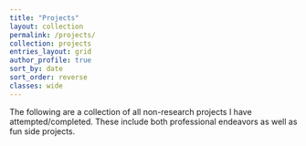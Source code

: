```yaml
---
title: "Projects"
layout: collection
permalink: /projects/
collection: projects
entries_layout: grid
author_profile: true
sort_by: date
sort_order: reverse
classes: wide
---
```


The following are a collection of all non-research projects I have attempted/completed. These include both professional endeavors as well as fun side projects.
